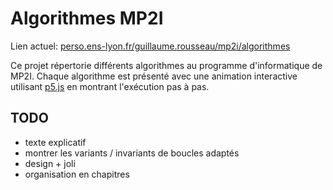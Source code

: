 # Algorithmes MP2I

Lien actuel: [perso.ens-lyon.fr/guillaume.rousseau/mp2i/algorithmes](https://perso.ens-lyon.fr/guillaume.rousseau/mp2i/algorithmes)

Ce projet répertorie différents algorithmes au programme d'informatique de MP2I. Chaque algorithme
est présenté avec une animation interactive utilisant [p5.js](https://p5js.org/) en montrant l'exécution
pas à pas.


## TODO
- texte explicatif
- montrer les variants / invariants de boucles adaptés
- design + joli
- organisation en chapitres